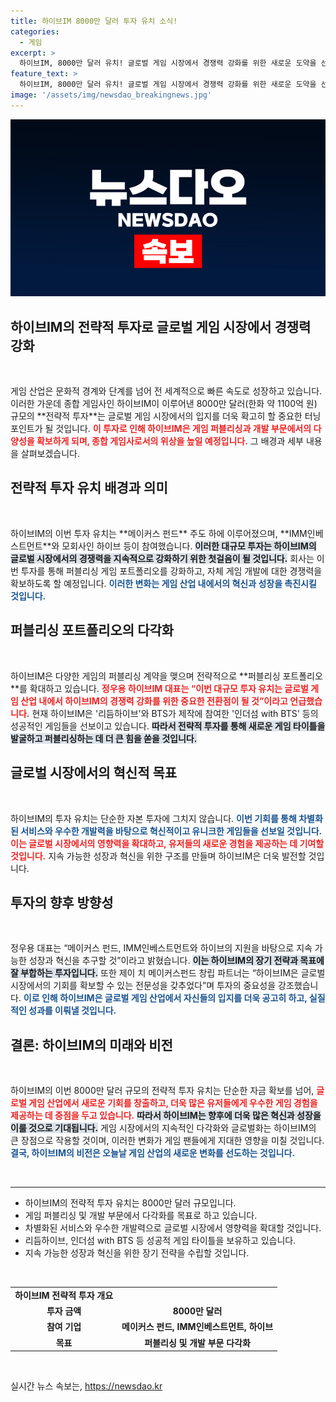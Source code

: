 ```yaml
---
title: 하이브IM 8000만 달러 투자 유치 소식!
categories:
  - 게임
excerpt: >
  하이브IM, 8000만 달러 유치! 글로벌 게임 시장에서 경쟁력 강화를 위한 새로운 도약을 선언했다. 이번 투자는 퍼블리싱과 개발 다각화를 통해 혁신적인 게임을 선보이며 글로벌 영향력을 확대하는 발판이 될 예정이다!
feature_text: >
  하이브IM, 8000만 달러 유치! 글로벌 게임 시장에서 경쟁력 강화를 위한 새로운 도약을 선언했다. 이번 투자는 퍼블리싱과 개발 다각화를 통해 혁신적인 게임을 선보이며 글로벌 영향력을 확대하는 발판이 될 예정이다!
image: '/assets/img/newsdao_breakingnews.jpg'
---
```


<p><img src="/assets/img/newsdao_breakingnews.jpg" alt="implanttips 속보" /></p>

<h2 data-ke-size="size26">하이브IM의 전략적 투자로 글로벌 게임 시장에서 경쟁력 강화</h2>

<p data-ke-size="size16">&nbsp;</p>

<p data-ke-size="size16">게임 산업은 문화적 경계와 단계를 넘어 전 세계적으로 빠른 속도로 성장하고 있습니다. 이러한 가운데 종합 게임사인 하이브IM이 이루어낸 8000만 달러(한화 약 1100억 원) 규모의 **전략적 투자**는 글로벌 게임 시장에서의 입지를 더욱 확고히 할 중요한 터닝 포인트가 될 것입니다. <b><span style="color: #ee2323;">이 투자로 인해 하이브IM은 게임 퍼블리싱과 개발 부문에서의 다양성을 확보하게 되며, 종합 게임사로서의 위상을 높일 예정입니다.</span></b> 그 배경과 세부 내용을 살펴보겠습니다.</p>

<h2 data-ke-size="size26">전략적 투자 유치 배경과 의미</h2>

<p data-ke-size="size16">&nbsp;</p>

<p data-ke-size="size16">하이브IM의 이번 투자 유치는 **메이커스 펀드** 주도 하에 이루어졌으며, **IMM인베스트먼트**와 모회사인 하이브 등이 참여했습니다. <b><span style="background-color: #21538527;">이러한 대규모 투자는 하이브IM의 글로벌 시장에서의 경쟁력을 지속적으로 강화하기 위한 첫걸음이 될 것입니다.</span></b>  회사는 이번 투자를 통해 퍼블리싱 게임 포트폴리오를 강화하고, 자체 게임 개발에 대한 경쟁력을 확보하도록 할 예정입니다. <b><span style="color: #1a5490;">이러한 변화는 게임 산업 내에서의 혁신과 성장을 촉진시킬 것입니다.</span></b></p>

<h2 data-ke-size="size26">퍼블리싱 포트폴리오의 다각화</h2>

<p data-ke-size="size16">&nbsp;</p>

<p data-ke-size="size16">하이브IM은 다양한 게임의 퍼블리싱 계약을 맺으며 전략적으로 **퍼블리싱 포트폴리오**를 확대하고 있습니다. <b><span style="color: #ee2323;"> 정우용 하이브IM 대표는 “이번 대규모 투자 유치는 글로벌 게임 산업 내에서 하이브IM의 경쟁력 강화를 위한 중요한 전환점이 될 것”이라고 언급했습니다.</span></b> 현재 하이브IM은 '리듬하이브'와 BTS가 제작에 참여한 '인더섬 with BTS' 등의 성공적인 게임들을 선보이고 있습니다. <b><span style="background-color: #21538527;">따라서 전략적 투자를 통해 새로운 게임 타이틀을 발굴하고 퍼블리싱하는 데 더 큰 힘을 쏟을 것입니다.</span></b></p>

<h2 data-ke-size="size26">글로벌 시장에서의 혁신적 목표</h2>

<p data-ke-size="size16">&nbsp;</p>

<p data-ke-size="size16">하이브IM의 투자 유치는 단순한 자본 투자에 그치지 않습니다. <b><span style="color: #1a5490;">이번 기회를 통해 차별화된 서비스와 우수한 개발력을 바탕으로 혁신적이고 유니크한 게임들을 선보일 것입니다.</span></b> <b><span style="color: #ee2323;">이는 글로벌 시장에서의 영향력을 확대하고, 유저들의 새로운 경험을 제공하는 데 기여할 것입니다.</span></b> 지속 가능한 성장과 혁신을 위한 구조를 만들며 하이브IM은 더욱 발전할 것입니다.</p>

<h2 data-ke-size="size26">투자의 향후 방향성</h2>

<p data-ke-size="size16">&nbsp;</p>

<p data-ke-size="size16">정우용 대표는 “메이커스 펀드, IMM인베스트먼트와 하이브의 지원을 바탕으로 지속 가능한 성장과 혁신을 추구할 것”이라고 밝혔습니다. <b><span style="background-color: #21538527;">이는 하이브IM의 장기 전략과 목표에 잘 부합하는 투자입니다.</span></b> 또한 제이 치 메이커스펀드 창립 파트너는 “하이브IM은 글로벌 시장에서의 기회를 확보할 수 있는 전문성을 갖추었다”며 투자의 중요성을 강조했습니다.  <b><span style="color: #1a5490;">이로 인해 하이브IM은 글로벌 게임 산업에서 자신들의 입지를 더욱 공고히 하고, 실질적인 성과를 이뤄낼 것입니다.</span></b></p>

<h2 data-ke-size="size26">결론: 하이브IM의 미래와 비전</h2>

<p data-ke-size="size16">&nbsp;</p>

<p data-ke-size="size16">하이브IM의 이번 8000만 달러 규모의 전략적 투자 유치는 단순한 자금 확보를 넘어, <b><span style="color: #ee2323;">글로벌 게임 산업에서 새로운 기회를 창출하고, 더욱 많은 유저들에게 우수한 게임 경험을 제공하는 데 중점을 두고 있습니다.</span></b> <b><span style="background-color: #21538527;">따라서 하이브IM는 향후에 더욱 많은 혁신과 성장을 이룰 것으로 기대됩니다.</span></b> 게임 시장에서의 지속적인 다각화와 글로벌화는 하이브IM의 큰 장점으로 작용할 것이며,  이러한 변화가 게임 팬들에게 지대한 영향을 미칠 것입니다. <b><span style="color: #1a5490;">결국, 하이브IM의 비전은 오늘날 게임 산업의 새로운 변화를 선도하는 것입니다.</span></b></p>

<p data-ke-size="size16">&nbsp;</p>

<hr>

<ul>
<li>하이브IM의 전략적 투자 유치는 8000만 달러 규모입니다.</li>
<li>게임 퍼블리싱 및 개발 부문에서 다각화를 목표로 하고 있습니다.</li>
<li>차별화된 서비스와 우수한 개발력으로 글로벌 시장에서 영향력을 확대할 것입니다.</li>
<li>리듬하이브, 인더섬 with BTS 등 성공적 게임 타이틀을 보유하고 있습니다.</li>
<li>지속 가능한 성장과 혁신을 위한 장기 전략을 수립할 것입니다.</li>
</ul>

<p data-ke-size="size16">&nbsp;</p>

<table>
<tr>
<td style="text-align: center; height: 17px;"><b>하이브IM 전략적 투자 개요</b></td>
</tr>
<tr>
<td style="text-align: center; height: 17px;"><b>투자 금액</b></td>
<td style="text-align: center; height: 17px;"><b>8000만 달러</b></td>
</tr>
<tr>
<td style="text-align: center; height: 17px;"><b>참여 기업</b></td>
<td style="text-align: center; height: 17px;"><b>메이커스 펀드, IMM인베스트먼트, 하이브</b></td>
</tr>
<tr>
<td style="text-align: center; height: 17px;"><b>목표</b></td>
<td style="text-align: center; height: 17px;"><b>퍼블리싱 및 개발 부문 다각화</b></td>
</tr>
</table>

<p data-ke-size="size16">&nbsp;</p>
실시간 뉴스 속보는, <a href="https://newsdao.kr" rel="dofollow">https://newsdao.kr</a>


